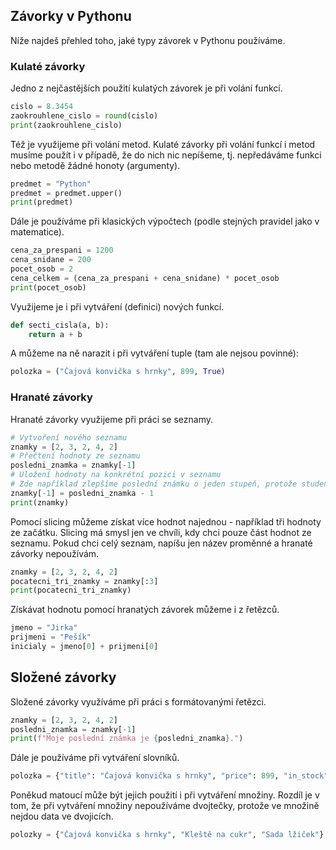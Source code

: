 ## Závorky v Pythonu

Níže najdeš přehled toho, jaké typy závorek v Pythonu používáme.

### Kulaté závorky

Jedno z nejčastějších použití kulatých závorek je při volání funkcí.


```python
cislo = 8.3454
zaokrouhlene_cislo = round(cislo)
print(zaokrouhlene_cislo)
```

Též je využijeme při volání metod. Kulaté závorky při volání funkcí i metod musíme použít i v případě, že do nich nic nepíšeme, tj. nepředáváme funkci nebo metodě žádné honoty (argumenty).


```python
predmet = "Python"
predmet = predmet.upper()
print(predmet)
```

Dále je používáme při klasických výpočtech (podle stejných pravidel jako v matematice).

```python
cena_za_prespani = 1200
cena_snidane = 200
pocet_osob = 2
cena_celkem = (cena_za_prespani + cena_snidane) * pocet_osob
print(pocet_osob)
```

Využijeme je i při vytváření (definici) nových funkcí.


```python
def secti_cisla(a, b):
    return a + b
```

A můžeme na ně narazit i při vytváření tuple (tam ale nejsou povinné):


```python
polozka = ("Čajová konvička s hrnky", 899, True)
```

### Hranaté závorky

Hranaté závorky využijeme při práci se seznamy.


```python
# Vytvoření nového seznamu
znamky = [2, 3, 2, 4, 2]
# Přečtení hodnoty ze seznamu
posledni_znamka = znamky[-1]
# Uložení hodnoty na konkrétní pozici v seznamu
# Zde například zlepšíme poslední známku o jeden stupeň, protože student odevzdal výbornou písemnou práci
znamky[-1] = posledni_znamka - 1
print(znamky)
```

Pomocí slicing můžeme získat více hodnot najednou - například tři hodnoty ze začátku. Slicing má smysl jen ve chvíli, kdy chci pouze část hodnot ze seznamu. Pokud chci celý seznam, napíšu jen název proměnné a hranaté závorky nepoužívám.

```python
znamky = [2, 3, 2, 4, 2]
pocatecni_tri_znamky = znamky[:3]
print(pocatecni_tri_znamky)
```

Získávat hodnotu pomocí hranatých závorek můžeme i z řetězců.


```python
jmeno = "Jirka"
prijmeni = "Pešík"
inicialy = jmeno[0] + prijmeni[0]
```

## Složené závorky
Složené závorky využíváme při práci s formátovanými řetězci.


```python
znamky = [2, 3, 2, 4, 2]
posledni_znamka = znamky[-1]
print(f"Moje poslední známka je {posledni_znamka}.")
```

Dále je používáme při vytváření slovníků.

```python
polozka = {"title": "Čajová konvička s hrnky", "price": 899, "in_stock": True}
```

Poněkud matoucí může být jejich použití i při vytváření množiny. Rozdíl je v tom, že při vytváření množiny nepoužíváme dvojtečky, protože ve množině nejdou data ve dvojicích.

```python
polozky = {"Čajová konvička s hrnky", "Kleště na cukr", "Sada lžiček"}
```
